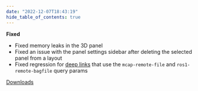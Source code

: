 ```yaml
---
date: "2022-12-07T18:43:19"
hide_table_of_contents: true
---
```

**Fixed**
- Fixed memory leaks in the 3D panel
- Fixed an issue with the panel settings sidebar after deleting the selected panel from a layout
- Fixed regression for [deep links](https://foxglove.dev/docs/studio/building-and-sharing-links) that use the `mcap-remote-file` and `ros1-remote-bagfile` query params

[Downloads](https://github.com/foxglove/studio/releases/tag/v1.34.1)
